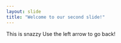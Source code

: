 ```yaml
---
layout: slide
title: "Welcome to our second slide!"
---
```

This is snazzy
Use the left arrow to go back!
